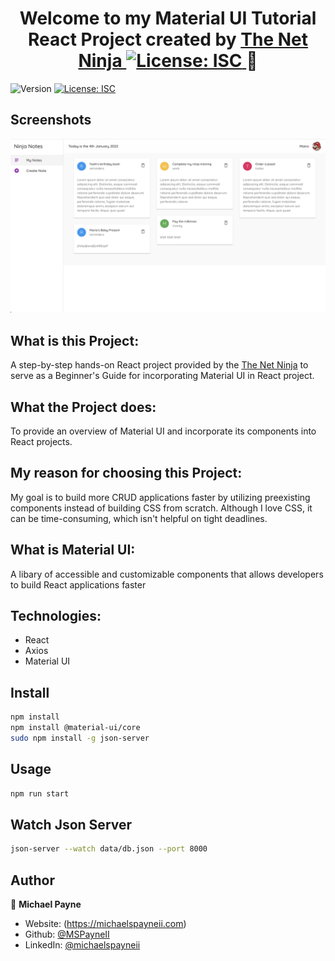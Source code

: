 <h1 align="center">Welcome to my Material UI Tutorial React Project created by <a href="https://www.youtube.com/channel/UCW5YeuERMmlnqo4oq8vwUpg" target="_blank">The Net Ninja
    <img alt="License: ISC" src="https://img.shields.io/badge/License-ISC-yellow.svg" />
  </a>👋</h1>
<p>
  <img alt="Version" src="https://img.shields.io/badge/version-1.0.0-blue.svg?cacheSeconds=2592000" />
  <a href="#" target="_blank">
    <img alt="License: ISC" src="https://img.shields.io/badge/License-ISC-yellow.svg" />
  </a>
</p>

## Screenshots

![Project](public/materialUIscreenshot.png)

## What is this Project:

A step-by-step hands-on React project provided by the [The Net Ninja](https://www.youtube.com/channel/UCW5YeuERMmlnqo4oq8vwUpg) to serve as a Beginner's Guide for incorporating Material UI in React project.

## What the Project does:

To provide an overview of Material UI and incorporate its components into React projects.

## My reason for choosing this Project:

My goal is to build more CRUD applications faster by utilizing preexisting components instead of building CSS from scratch. Although I love CSS, it can be time-consuming, which isn't helpful on tight deadlines.

## What is Material UI:

A libary of accessible and customizable components that allows developers to build React applications faster

## Technologies:

- React
- Axios
- Material UI

## Install

```sh
npm install
npm install @material-ui/core
sudo npm install -g json-server
```

## Usage

```sh
npm run start

```

## Watch Json Server

```sh
json-server --watch data/db.json --port 8000

```

## Author

👤 **Michael Payne**

- Website: (https://michaelspayneii.com)
- Github: [@MSPayneII](https://github.com/MSPayneII)
- LinkedIn: [@michaelspayneii](https://linkedin.com/in/michaelspayneii)
